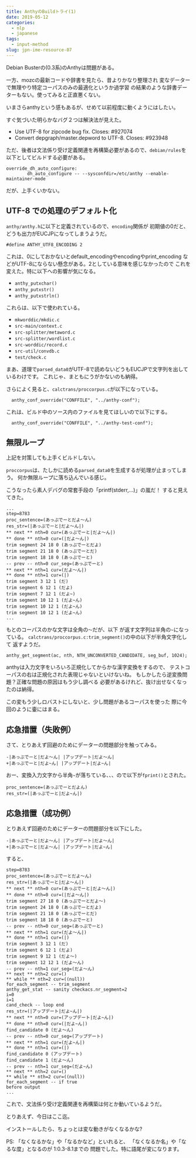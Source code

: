 ```yaml
---
title: AnthyのBuildトライ(1) 
date: 2019-05-12
categories:
  - nlp
  - japanese
tags:
  - input-method
slug: jpn-ime-resource-07
---
```

<!-- vim: se ai tw=79: -->

Debian Busterの(0.3系)のAnthyは問題がある。

一方、mozcの最新コードや辞書を見たら、昔よりかなり整理され
変なデーターで無理やり特定コーパスのみの最適化というか過学習
の結果のような辞書データーもない。使ってみると正直悪くない。

いまさらanthyという感もあるが、せめて以前程度に動くようにはしたい。

すぐ気づいた明らかなバグ２つは解決法が見えた。

  * Use UTF-8 for zipcode bug fix. Closes: #927074
  * Convert depgraph/master.depword to UTF-8.  Closes: #923948

ただ、後者は文法係り受け定義関連を再構築必要があるので、`debian/rules`を
以下としてビルドする必要がある。

```
override_dh_auto_configure:
        dh_auto_configure -- --sysconfdir=/etc/anthy --enable-maintainer-mode

```

だが、上手くいかない。

## UTF-8 での処理のデフォルト化

`anthy/anthy.h`に以下と定義されているので、`encoding`関係が
初期値の0だと、どうも出力がEUCJPになってしまうようだ。

```
#define ANTHY_UTF8_ENCODING 2
```

これは、0にしておかないとdefault_encodingやencodingやprint_encoding
などがUTF-8にならない懸念がある。2としている意味を感じなかったので
これを変えた。特に以下への影響が気になる。

* `anthy_putxchar()`
* `anthy_putxstr()`
* `anthy_putxstrln()`

これらは、以下で使われている。

* `mkworddic/mkdic.c`
* `src-main/context.c`
* `src-splitter/metaword.c`
* `src-splitter/wordlist.c`
* `src-worddic/record.c`
* `src-util/convdb.c`
* `test/check.c`

まあ、道理で`parsed_data0`がUTF-8で読めないどうもEUCJPで文字列を出しているわけです。
これじゃ、まともにうがかないのも納得。

さらによく見ると、`calctrans/proccorpus.c`が以下になっている。

```
  anthy_conf_override("CONFFILE", "../anthy-conf");
```

これは、ビルド中のソース内のファイルを見てほしいので以下にする。
```
  anthy_conf_override("CONFFILE", "../anthy-test-conf");
```

## 無限ループ

上記を対策しても上手くビルドしない。

`proccorpus`は、たしかに読める`parsed_data0`を生成するが処理が止まってしまう。
何か無限ループに落ち込んでいる感じ。

こうなったら素人デバグの常套手段の「printf(stderr,...)」の嵐だ！
すると見えてきた。

```
...
step=8783
proc_sentence=(あっぷでーとだよ〜ん)
res_str=(|あっぷでーと|だよ〜ん|)
** next ** nth=0 cur=(あっぷでーと|だよ〜ん|)
** done ** nth=0 cur=(|だよ〜ん|)
trim segment 24 18 0 (あっぷでーとだよ)
trim segment 21 18 0 (あっぷでーとだ)
trim segment 18 18 0 (あっぷでーと)
-- prev -- nth=0 cur_seg=(あっぷでーと)
** next ** nth=1 cur=(だよ〜ん|)
** done ** nth=1 cur=(|)
trim segment 3 12 1 (だ)
trim segment 6 12 1 (だよ)
trim segment 7 12 1 (だよ~)
trim segment 10 12 1 (だよ~ん)
trim segment 10 12 1 (だよ~ん)
trim segment 10 12 1 (だよ~ん)
...
```

もとのコーパスのかな文字は全角の`〜`だが、以下
が返す文字列は半角の`~`になっている。
`calctrans/proccorpus.c:trim_segment()`の中の以下が半角文字化して
返すようだ。

```
anthy_get_segment(ac, nth, NTH_UNCONVERTED_CANDIDATE, seg_buf, 1024);
```

anthyは入力文字をいろいろ正規化してからかな漢字変換をするので、
テストコーパスの右は正規化された表現じゃないといけないね。
もしかしたら逆変換問題？正確な問題の原因はもう少し調べる
必要があるけれど、抜け出せなくなったのは納得。

この変もう少しロバストにしないと、少し問題があるコーパスを使った
際に今回のように壷にはまる。

## 応急措置（失敗例）

さて、とりあえず回避のためにデーターの問題部分を触ってみる。

```
-|あっぷでーと|だよ〜ん| |アップデート|だよ〜ん|
+|あっぷでーと|だよ~ん| |アップデート|だよ~ん|
```

おー、変換入力文字から半角`~`が落ちている、、、ので以下が`fprint()`とされた。

```
proc_sentence=(あっぷでーとだよん)
res_str=(|あっぷでーと|だよ~ん|)
```

## 応急措置（成功例）

とりあえず回避のためにデーターの問題部分を以下にした。

```
-|あっぷでーと|だよ〜ん| |アップデート|だよ〜ん|
+|あっぷでーと|だよ～ん| |アップデート|だよ~ん|
```

すると、

```
step=8783
proc_sentence=(あっぷでーとだよ～ん)
res_str=(|あっぷでーと|だよ～ん|)
** next ** nth=0 cur=(あっぷでーと|だよ～ん|)
** done ** nth=0 cur=(|だよ～ん|)
trim segment 27 18 0 (あっぷでーとだよ～)
trim segment 24 18 0 (あっぷでーとだよ)
trim segment 21 18 0 (あっぷでーとだ)
trim segment 18 18 0 (あっぷでーと)
-- prev -- nth=0 cur_seg=(あっぷでーと)
** next ** nth=1 cur=(だよ～ん|)
** done ** nth=1 cur=(|)
trim segment 3 12 1 (だ)
trim segment 6 12 1 (だよ)
trim segment 9 12 1 (だよ～)
trim segment 12 12 1 (だよ～ん)
-- prev -- nth=1 cur_seg=(だよ～ん)
** next ** nth=2 cur=()
** while ** nth=2 cur=((null))
for_each_segment -- trim_segment
anthy_get_stat -- sanity checkacs.nr_segment=2
i=0
i=1
cand_check -- loop end
res_str=(|アップデート|だよ~ん|)
** next ** nth=0 cur=(アップデート|だよ~ん|)
** done ** nth=0 cur=(|だよ~ん|)
find_candidate 0 (だよ～ん)
-- prev -- nth=0 cur_seg=(アップデート)
** next ** nth=1 cur=(だよ~ん|)
** done ** nth=1 cur=(|)
find_candidate 0 (アップデート)
find_candidate 1 (だよ～ん)
-- prev -- nth=1 cur_seg=(だよ~ん)
** next ** nth=2 cur=()
** while ** nth=2 cur=((null))
for_each_segment -- if true
before output
...
```

これで、文法係り受け定義関連を再構築は何とか動いているようだ。

とりあえず、今日はここ迄。

インストールしたら、ちょっとは変な動きがなくなるかな?

PS: 「なくなるかな」や「なるかなど」といれると、
「なくなるか名」や「なるな度」となるのが 1:0.3-8.1までの
問題でした。特に語尾が変になります。



